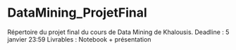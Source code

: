 # DataMining_ProjetFinal
Répertoire du projet final du cours de Data Mining de Khalousis.
Deadline : 5 janvier 23:59
Livrables : Notebook + présentation
